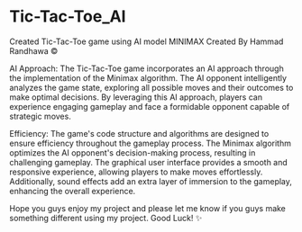 # Tic-Tac-Toe_AI
Created Tic-Tac-Toe game using AI model MINIMAX
Created By Hammad Randhawa ©️

AI Approach:
The Tic-Tac-Toe game incorporates an AI approach through the implementation of the Minimax algorithm. 
The AI opponent intelligently analyzes the game state, exploring all possible moves and their outcomes to make optimal decisions. 
By leveraging this AI approach, players can experience engaging gameplay and face a formidable opponent capable of strategic moves.

Efficiency:
The game's code structure and algorithms are designed to ensure efficiency throughout the gameplay process.
The Minimax algorithm optimizes the AI opponent's decision-making process, resulting in challenging gameplay. 
The graphical user interface provides a smooth and responsive experience, allowing players to make moves effortlessly. 
Additionally, sound effects add an extra layer of immersion to the gameplay, enhancing the overall experience.

Hope you guys enjoy my project and please let me know if you guys make something different using my project. Good Luck! ✨
